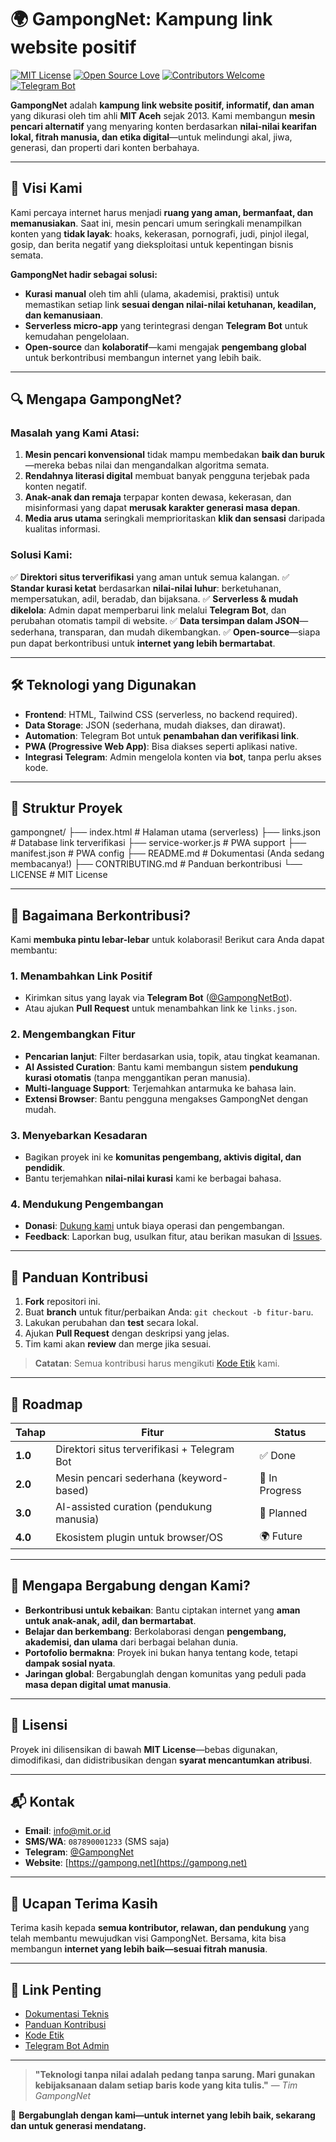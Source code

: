 # 🌍 GampongNet: Kampung link website positif

[![MIT License](https://img.shields.io/badge/License-MIT-yellow.svg)](https://opensource.org/licenses/MIT)
[![Open Source Love](https://badges.frapsoft.com/os/v2/open-source.svg?v=103)](https://github.com/ellerbrock/open-source-badges/)
[![Contributors Welcome](https://img.shields.io/badge/Contributors-Welcome-brightgreen)](CONTRIBUTING.md)
[![Telegram Bot](https://img.shields.io/badge/Telegram-Bot-blue)](https://t.me/gampongnet_bot)

**GampongNet** adalah **kampung link website positif, informatif, dan aman** yang dikurasi oleh tim ahli **MIT Aceh** sejak 2013. Kami membangun **mesin pencari alternatif** yang menyaring konten berdasarkan **nilai-nilai kearifan lokal, fitrah manusia, dan etika digital**—untuk melindungi akal, jiwa, generasi, dan properti dari konten berbahaya.

---

## 🚀 Visi Kami
Kami percaya internet harus menjadi **ruang yang aman, bermanfaat, dan memanusiakan**. Saat ini, mesin pencari umum seringkali menampilkan konten yang **tidak layak**: hoaks, kekerasan, pornografi, judi, pinjol ilegal, gosip, dan berita negatif yang dieksploitasi untuk kepentingan bisnis semata.

**GampongNet hadir sebagai solusi:**
- **Kurasi manual** oleh tim ahli (ulama, akademisi, praktisi) untuk memastikan setiap link **sesuai dengan nilai-nilai ketuhanan, keadilan, dan kemanusiaan**.
- **Serverless micro-app** yang terintegrasi dengan **Telegram Bot** untuk kemudahan pengelolaan.
- **Open-source** dan **kolaboratif**—kami mengajak **pengembang global** untuk berkontribusi membangun internet yang lebih baik.

---

## 🔍 Mengapa GampongNet?
### Masalah yang Kami Atasi:
1. **Mesin pencari konvensional** tidak mampu membedakan **baik dan buruk**—mereka bebas nilai dan mengandalkan algoritma semata.
2. **Rendahnya literasi digital** membuat banyak pengguna terjebak pada konten negatif.
3. **Anak-anak dan remaja** terpapar konten dewasa, kekerasan, dan misinformasi yang dapat **merusak karakter generasi masa depan**.
4. **Media arus utama** seringkali memprioritaskan **klik dan sensasi** daripada kualitas informasi.

### Solusi Kami:
✅ **Direktori situs terverifikasi** yang aman untuk semua kalangan.
✅ **Standar kurasi ketat** berdasarkan **nilai-nilai luhur**: berketuhanan, mempersatukan, adil, beradab, dan bijaksana.
✅ **Serverless & mudah dikelola**: Admin dapat memperbarui link melalui **Telegram Bot**, dan perubahan otomatis tampil di website.
✅ **Data tersimpan dalam JSON**—sederhana, transparan, dan mudah dikembangkan.
✅ **Open-source**—siapa pun dapat berkontribusi untuk **internet yang lebih bermartabat**.

---

## 🛠 Teknologi yang Digunakan
- **Frontend**: HTML, Tailwind CSS (serverless, no backend required).
- **Data Storage**: JSON (sederhana, mudah diakses, dan dirawat).
- **Automation**: Telegram Bot untuk **penambahan dan verifikasi link**.
- **PWA (Progressive Web App)**: Bisa diakses seperti aplikasi native.
- **Integrasi Telegram**: Admin mengelola konten via **bot**, tanpa perlu akses kode.

---

## 📂 Struktur Proyek

gampongnet/
├── index.html          # Halaman utama (serverless)
├── links.json          # Database link terverifikasi
├── service-worker.js   # PWA support
├── manifest.json       # PWA config
├── README.md           # Dokumentasi (Anda sedang membacanya!)
├── CONTRIBUTING.md     # Panduan berkontribusi
└── LICENSE             # MIT License


---

## 🤝 Bagaimana Berkontribusi?
Kami **membuka pintu lebar-lebar** untuk kolaborasi! Berikut cara Anda dapat membantu:

### 1. **Menambahkan Link Positif**
- Kirimkan situs yang layak via **Telegram Bot** ([@GampongNetBot](https://t.me/gampongnet_bot)).
- Atau ajukan **Pull Request** untuk menambahkan link ke `links.json`.

### 2. **Mengembangkan Fitur**
- **Pencarian lanjut**: Filter berdasarkan usia, topik, atau tingkat keamanan.
- **AI Assisted Curation**: Bantu kami membangun sistem **pendukung kurasi otomatis** (tanpa menggantikan peran manusia).
- **Multi-language Support**: Terjemahkan antarmuka ke bahasa lain.
- **Extensi Browser**: Bantu pengguna mengakses GampongNet dengan mudah.

### 3. **Menyebarkan Kesadaran**
- Bagikan proyek ini ke **komunitas pengembang, aktivis digital, dan pendidik**.
- Bantu terjemahkan **nilai-nilai kurasi** kami ke berbagai bahasa.

### 4. **Mendukung Pengembangan**
- **Donasi**: [Dukung kami](#) untuk biaya operasi dan pengembangan.
- **Feedback**: Laporkan bug, usulkan fitur, atau berikan masukan di [Issues](https://github.com/mit-aceh/gampongnet/issues).

---
## 📖 Panduan Kontribusi
1. **Fork** repositori ini.
2. Buat **branch** untuk fitur/perbaikan Anda: `git checkout -b fitur-baru`.
3. Lakukan perubahan dan **test** secara lokal.
4. Ajukan **Pull Request** dengan deskripsi yang jelas.
5. Tim kami akan **review** dan merge jika sesuai.

> **Catatan**: Semua kontribusi harus mengikuti [Kode Etik](CODE_OF_CONDUCT.md) kami.

---
## 🚀 Roadmap
| Tahap | Fitur | Status |
|-------|-------|--------|
| **1.0** | Direktori situs terverifikasi + Telegram Bot | ✅ Done |
| **2.0** | Mesin pencari sederhana (keyword-based) | 🔨 In Progress |
| **3.0** | AI-assisted curation (pendukung manusia) | 📌 Planned |
| **4.0** | Ekosistem plugin untuk browser/OS | 🌍 Future |

---
## 🌟 Mengapa Bergabung dengan Kami?
- **Berkontribusi untuk kebaikan**: Bantu ciptakan internet yang **aman untuk anak-anak, adil, dan bermartabat**.
- **Belajar dan berkembang**: Berkolaborasi dengan **pengembang, akademisi, dan ulama** dari berbagai belahan dunia.
- **Portofolio bermakna**: Proyek ini bukan hanya tentang kode, tetapi **dampak sosial nyata**.
- **Jaringan global**: Bergabunglah dengan komunitas yang peduli pada **masa depan digital umat manusia**.

---

## 📜 Lisensi
Proyek ini dilisensikan di bawah **MIT License**—bebas digunakan, dimodifikasi, dan didistribusikan dengan **syarat mencantumkan atribusi**.

---
## 📬 Kontak
- **Email**: [info@mit.or.id](mailto:info@mit.or.id)
- **SMS/WA**: `087890001233` (SMS saja)
- **Telegram**: [@GampongNet](https://t.me/gampongnet)
- **Website**: [https://gampong.net](https://gampong.net)

---
## 🙏 Ucapan Terima Kasih
Terima kasih kepada **semua kontributor, relawan, dan pendukung** yang telah membantu mewujudkan visi GampongNet. Bersama, kita bisa membangun **internet yang lebih baik—sesuai fitrah manusia**.

---
## 🔗 Link Penting
- [Dokumentasi Teknis](docs/TECHNICAL.md)
- [Panduan Kontribusi](CONTRIBUTING.md)
- [Kode Etik](CODE_OF_CONDUCT.md)
- [Telegram Bot Admin](https://t.me/gampongnet_bot)

---
> **"Teknologi tanpa nilai adalah pedang tanpa sarung. Mari gunakan kebijaksanaan dalam setiap baris kode yang kita tulis."**
> — *Tim GampongNet*

🌱 **Bergabunglah dengan kami—untuk internet yang lebih baik, sekarang dan untuk generasi mendatang.**
